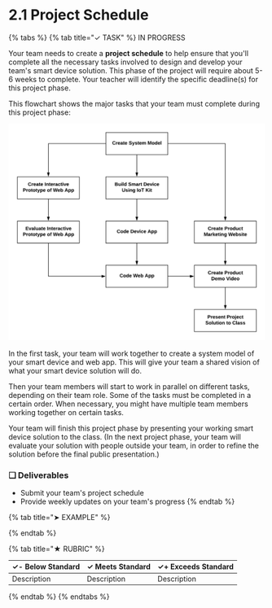 # 2.1 Project Schedule

{% tabs %}
{% tab title="✓ TASK" %}
IN PROGRESS

Your team needs to create a **project schedule** to help ensure that you'll complete all the necessary tasks involved to design and develop your team's smart device solution. This phase of the project will require about 5-6 weeks to complete. Your teacher will identify the specific deadline\(s\) for this project phase.

This flowchart shows the major tasks that your team must complete during this project phase:

![Sequence of Major Tasks in Phase 2 of IoT Project](../../.gitbook/assets/iot-phase2-plan.png)

In the first task, your team will work together to create a system model of your smart device and web app. This will give your team a shared vision of what your smart device solution will do.

Then your team members will start to work in parallel on different tasks, depending on their team role. Some of the tasks must be completed in a certain order. When necessary, you might have multiple team members working together on certain tasks.

Your team will finish this project phase by presenting your working smart device solution to the class. \(In the next project phase, your team will evaluate your solution with people outside your team, in order to refine the solution before the final public presentation.\)

### **❏ Deliverables**

* Submit your team's project schedule
* Provide weekly updates on your team's progress
{% endtab %}

{% tab title="➤ EXAMPLE" %}

{% endtab %}

{% tab title="★ RUBRIC" %}


| **✓- Below Standard** | **✓ Meets Standard** | **✓+ Exceeds Standard** |
| :--- | :--- | :--- |
| Description | Description | Description |
{% endtab %}
{% endtabs %}

